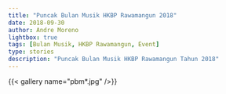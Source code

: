 ```yaml
---
title: "Puncak Bulan Musik HKBP Rawamangun 2018"
date: 2018-09-30
author: Andre Moreno
lightbox: true
tags: [Bulan Musik, HKBP Rawamangun, Event]
type: stories
description: "Puncak Bulan Musik HKBP Rawamangun Tahun 2018"
---
```


{{< gallery name="pbm*.jpg" />}}